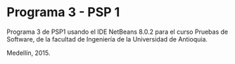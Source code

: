 Programa 3 - PSP 1
====================================

Programa 3 de PSP1 usando el IDE NetBeans 8.0.2 para el curso Pruebas de Software, de la facultad de Ingeniería de la Universidad de Antioquia.

Medellín, 2015.
